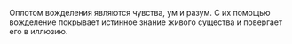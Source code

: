 Оплотом вожделения являются чувства, ум и разум. С их помощью вожделение покрывает истинное знание живого существа и повергает его в иллюзию.